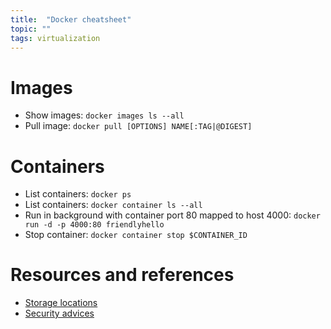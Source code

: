 ```yaml
---
title:  "Docker cheatsheet"
topic: ""
tags: virtualization
---
```

# Images
* Show images: `docker images ls --all`
* Pull image: `docker pull [OPTIONS] NAME[:TAG|@DIGEST]`

# Containers
* List containers: `docker ps`
* List containers: `docker container ls --all`
* Run in background with container port 80 mapped to host 4000: `docker run -d -p 4000:80 friendlyhello`
* Stop container: `docker container stop $CONTAINER_ID`

# Resources and references
* [Storage locations](https://forums.docker.com/t/can-i-store-docker-containers-on-two-different-mount-points-of-the-same-machine/21758)
* [Security advices](https://snyk.io/blog/10-docker-image-security-best-practices/)

